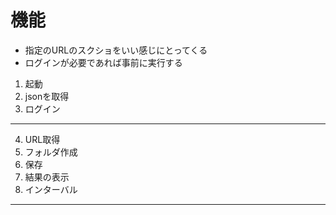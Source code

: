 # 機能

- 指定のURLのスクショをいい感じにとってくる
- ログインが必要であれば事前に実行する

1. 起動
2. jsonを取得
3. ログイン
---
4. URL取得
5. フォルダ作成
5. 保存
6. 結果の表示
7. インターバル
---
